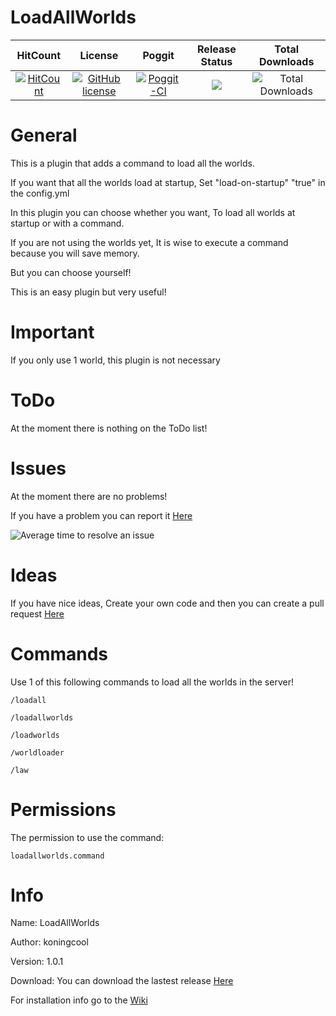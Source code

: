    # LoadAllWorlds

| HitCount | License | Poggit | Release Status | Total Downloads |
|:--:|:--:|:--:|:--:|:--:|
|[![HitCount](http://hits.dwyl.io/koningcool/LoadAllWorlds.svg)](http://hits.dwyl.io/koningcool/LoadAllWorlds)|[![GitHub license](https://img.shields.io/github/license/koningcool/LoadAllWorlds.svg)](https://github.com/koningcool/LoadAllWorlds/blob/master/LICENSE)|[![Poggit-CI](https://poggit.pmmp.io/ci.shield/koningcool/LoadAllWorlds/LoadallWorlds)](https://poggit.pmmp.io/ci/koningcool/LoadAllWorlds/LoadAllWorlds)|[![](https://poggit.pmmp.io/shield.state/LoadAllWorlds)](https://poggit.pmmp.io/p/LoadAllWorlds)| ![Total Downloads](https://poggit.pmmp.io/shield.dl.total/LoadAllWorlds)


# General
This is a plugin that adds a command to load all the worlds.

If you want that all the worlds load at startup, Set "load-on-startup" "true" in the config.yml

In this plugin you can choose whether you want, To load all worlds at startup or with a command.

If you are not using the worlds yet, It is wise to execute a command because you will save memory.

But you can choose yourself!

This is an easy plugin but very useful!


# Important

If you only use 1 world, this plugin is not necessary

# ToDo

At the moment there is nothing on the ToDo list!

 
 # Issues

 At the moment there are no problems!

 If you have a problem you can report it [Here](https://github.com/koningcool/LoadAllWorlds/issues/new)
 
![Average time to resolve an issue](https://isitmaintained.com/badge/resolution/koningcool/LoadAllWorlds.svg)

# Ideas

If you have nice ideas, Create your own code and then you can create a pull request [Here](https://github.com/koningcool/LoadAllWorlds/pulls)

# Commands

 Use 1 of this following commands to load all the worlds in the server!

 `/loadall`
 
 `/loadallworlds`
 
 `/loadworlds`
 
 `/worldloader`
 
 `/law`

# Permissions

 The permission to use the command:

 `loadallworlds.command`
 

# Info
 Name: LoadAllWorlds
 
 Author: koningcool

 Version: 1.0.1
 
 Download: You can download the lastest release [Here](https://poggit.pmmp.io/r/87107/loadallworlds.phar)
 
 For installation info go to the [Wiki](https://github.com/koningcool/loadallworlds/wiki)
 
 
